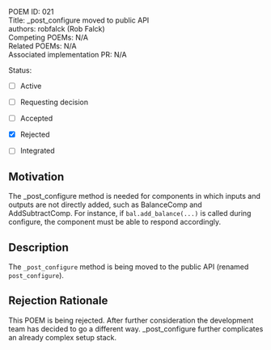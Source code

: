 POEM ID: 021  
Title:  _post_configure moved to public API  
authors: robfalck (Rob Falck)  
Competing POEMs: N/A  
Related POEMs: N/A  
Associated implementation PR: N/A  

Status:

- [ ] Active
- [ ] Requesting decision
- [ ] Accepted
- [x] Rejected
- [ ] Integrated


Motivation
----------

The _post_configure method is needed for components in which inputs and outputs are not directly added, such as
BalanceComp and AddSubtractComp.  For instance, if `bal.add_balance(...)` is called during configure, the component
must be able to respond accordingly.

Description
-----------

The `_post_configure` method is being moved to the public API (renamed `post_configure`).

Rejection Rationale
-------------------

This POEM is being rejected. After further consideration the development team has decided to go a different way.  _post_configure further complicates an already complex setup stack.
